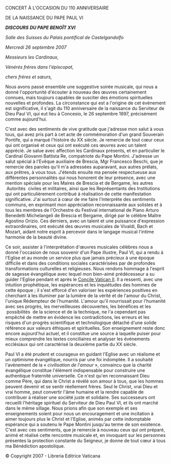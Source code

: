 CONCERT À L'OCCASION DU 110 ANNIVERSAIRE

DE LA NAISSANCE DU PAPE PAUL VI

***DISCOURS*** ***DU PAPE BENOÎT XVI***

*Salle des Suisses du Palais pontifical de Castelgandolfo*

*Mercredi 26 septembre 2007*

*Messieurs les Cardinaux,*

*Vénérés frères dans l'épiscopat,*

*chers frères et sœurs,*

Nous avons passé ensemble une suggestive soirée musicale, qui nous a donné l'opportunité d'écouter à nouveau des œuvres certainement connues, mais toujours capables de susciter des émotions spirituelles nouvelles et profondes. La circonstance qui est a l'origine de cet événement est significative, il s'agit du 110 anniversaire de la naissance du Serviteur de Dieu Paul VI, qui eut lieu à Concesio, le 26 septembre 1897, précisément comme aujourd'hui.

C'est avec des sentiments de vive gratitude que j'adresse mon salut à vous tous, qui avez pris part à cet acte de commémoration d'un grand Souverain Pontife, qui a marqué l'histoire du XX siècle. Je remercie de tout cœur ceux qui ont organisé et ceux qui ont exécuté ces œuvres avec un talent apprécié. Je salue avec affection les Cardinaux présents, et en particulier le Cardinal Giovanni Battista Re, compatriote du Pape Montini. J'adresse un salut spécial à l'Evêque auxiliaire de Brescia, Mgr Francesco Beschi, que je remercie des paroles qu'il m'a adressées auparavant, aux autres prélats, aux prêtres, à vous tous. J'étends ensuite ma pensée respectueuse aux différentes personnalités qui nous honorent de leur présence, avec une mention spéciale pour les Maires de Brescia et de Bergame, les autres  Autorités  civiles et militaires, ainsi que les Représentants des Institutions qui ont particulièrement contribué à réalisation de cette manifestation significative. J'ai surtout à cœur de me faire l'interprète des sentiments communs, en exprimant mon appréciation reconnaissante aux solistes et à tous les membres de l'Orchestre du Festival international de Piano Arturo Benedetti Michelangeli de Brescia et Bergame, dirigé par le célèbre Maître Agostino Orizio. Ces derniers, avec un talent et une puissance d'expression extraordinaires, ont exécuté des œuvres musicales de Vivaldi, Bach et Mozart, aidant notre esprit à percevoir dans le langage musical l'intime harmonie de la beauté divine.

Ce soir, assister à l'interprétation d'œuvres musicales célèbres nous a donné l'occasion de nous souvenir d'un Pape illustre, Paul VI, qui a rendu à l'Eglise et au monde un service plus que jamais précieux à une époque difficile et dans des conditions sociales caractérisées par de profondes transformations culturelles et religieuses. Nous rendons hommage à l'esprit de sagesse évangélique avec lequel mon bien-aimé prédécesseur a su guider l'Eglise pendant et après le [Concile Vatican II](http://www.vatican.va/archive/hist_councils/ii_vatican_council/index_fr.htm). Il a ressenti, avec une intuition prophétique, les espérances et les inquiétudes des hommes de cette époque ; il s'est efforcé d'en valoriser les expériences positives en cherchant à les illuminer par la lumière de la vérité et de l'amour du Christ, l'unique Rédempteur de l'humanité. L'amour qu'il nourrissait pour l'humanité avec ses progrès, les merveilleuses découvertes, les bénéfices et les  possibilités  de la science et de la technique, ne l'a cependant pas empêché de mettre en évidence les contradictions, les erreurs et les risques d'un progrès scientifique et technologique détaché d'une solide référence aux valeurs éthiques et spirituelles. Son enseignement reste donc encore aujourd'hui actuel, et il constitue une source à laquelle puiser pour mieux comprendre les textes conciliaires et analyser les événements ecclésiaux qui ont caractérisé la deuxième partie du XX siècle.

Paul VI a été prudent et courageux en guidant l'Eglise avec un réalisme et un optimisme évangélique, nourris par une foi indomptée. Il a souhaité l'avènement de la « *civilisation de l'amour* », convaincu que la charité évangélique constitue l'élément indispensable pour construire une authentique fraternité universelle. Ce n'est qu'en reconnaissant Dieu comme Père, qui dans le Christ a révélé son amour à tous, que les hommes peuvent devenir et se sentir réellement frères. Seul le Christ, vrai Dieu et vrai homme, peut convertir l'âme humaine et la rendre capable de contribuer à réaliser une société juste et solidaire. Ses successeurs ont recueilli l'héritage spirituel du Serviteur de Dieu Paul VI, et ils ont marché dans le même sillage. Nous prions afin que son exemple et ses enseignements soient pour nous un encouragement et une incitation à aimer toujours plus le Christ et l'Eglise, animés par cette indomptable espérance qui a soutenu le Pape Montini jusqu'au terme de son existence. C'est avec ces sentiments, que je remercie à nouveau ceux qui ont préparé, animé et réalisé cette rencontre musicale et, en invoquant sur les personnes présentes la protection constante du Seigneur, je donne de tout cœur à tous ma Bénédiction apostolique.

© Copyright 2007 - Libreria Editrice Vaticana